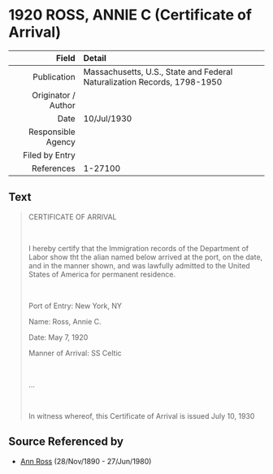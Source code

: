 ﻿---
layout: page
permalink: /sources/s42609780
---

# 1920 ROSS, ANNIE C (Certificate of Arrival)

Field | Detail
---:|:---
Publication | Massachusetts, U.S., State and Federal Naturalization Records, 1798-1950
Originator / Author | 
Date | 10/Jul/1930
Responsible Agency | 
Filed by Entry | 
References | 1-27100

## Text

> CERTIFICATE OF ARRIVAL
>
> <br/>
>
> I hereby certify that the Immigration records of the Department of Labor show tht the alian named below arrived at the port, on the date, and in the manner shown, and was lawfully admitted to the United States of America for permanent residence.
>
> <br/>
>
> Port of Entry: New York, NY
>
> Name: Ross, Annie C.
>
> Date: May 7, 1920
>
> Manner of Arrival: SS Celtic
>
> <br/>
>
> ...
>
> <br/>
>
> In witness whereof, this Certificate of Arrival is issued July 10, 1930
>

## Source Referenced by

* [Ann Ross](../people/@52613824@-ann-ross-b1890-11-28-d1980-6-27.md) (28/Nov/1890 - 27/Jun/1980)
